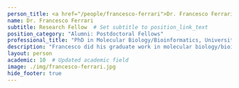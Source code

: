 ```yaml
---
person_title: <a href="/people/francesco-ferrari">Dr. Francesco Ferrari</a>
name: Dr. Francesco Ferrari
subtitle: Research Fellow  # Set subtitle to position_link_text
position_category: "Alumni: Postdoctoral Fellows"
professional_title: "PhD in Molecular Biology/Bioinformatics, University of Modena and Reggio Emilia, Postdoctoral Fellow (2010-2014), Principle Investigator, Computational Genomics Laboratory, IFOM, the FIRC Institute of Molecular Oncology, Milan, Italy"
description: "Francesco did his graduate work in molecular biology/bioinformatics at the University of Modena and Reggio Emilia in Italy and was a postdoc at the University of Padova before joining the lab."
layout: person
academic: 10  # Updated academic field
image: ./img/francesco-ferrari.jpg
hide_footer: true
---
```

